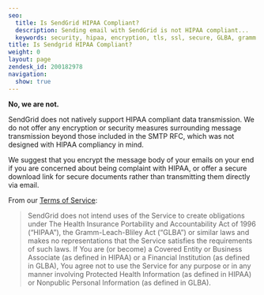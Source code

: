 ```yaml
---
seo:
  title: Is SendGrid HIPAA Compliant?
  description: Sending email with SendGrid is not HIPAA compliant...
  keywords: security, hipaa, encryption, tls, ssl, secure, GLBA, gramm leach, bliley, act, health, law
title: Is Sendgrid HIPAA Compliant?
weight: 0
layout: page
zendesk_id: 200182978
navigation:
  show: true
---
```


 **No, we are not.**

SendGrid does not natively support HIPAA compliant data transmission. We do not offer any  encryption or security measures surrounding message transmission beyond those included in the SMTP RFC, which was not designed with HIPAA compliancy in mind.

We suggest that you encrypt the message body of your emails on your end if you are concerned about being complaint with HIPAA, or offer a secure download link for secure documents rather than transmitting them directly via email.

From our [Terms of Service](https://sendgrid.com/policies/tos/): 

>SendGrid does not intend uses of the Service to create obligations under The Health Insurance Portability and Accountability Act of 1996 (“HIPAA”), the Gramm-Leach-Bliley Act (“GLBA”) or similar laws and makes no representations that the Service satisfies the requirements of such laws. If You are (or become) a Covered Entity or Business Associate (as defined in HIPAA) or a Financial Institution (as defined in GLBA), You agree not to use the Service for any purpose or in any manner involving Protected Health Information (as defined in HIPAA) or Nonpublic Personal Information (as defined in GLBA).
